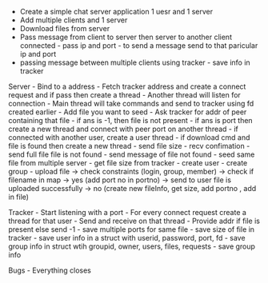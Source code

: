 -   Create a simple chat server application 1 uesr and 1 server
-   Add multiple clients and 1 server
-   Download files from server 
-   Pass message from client to server then server to another client connected
        - pass ip and port
        - to send a message send to that paricular ip and port
-   passing message between multiple clients using tracker
        - save info in tracker

Server
        - Bind to a address
        - Fetch tracker address and create a connect request and if pass then create a thread
        - Another thread will listen for connection
        - Main thread will take commands and send to tracker using fd created earlier
        - Add file you want to seed
        - Ask tracker for addr of peer containing that file
        - if ans is -1, then file is not present 
        - if ans is port then create a new thread and connect with peer port on another thread
        - if connected with another user, create a user thread
        - if download cmd and 
                file is found then create a new thread
                        - send file size
                        - recv confimation
                        - send full file
                file is not found
                        - send message of file not found
        - seed same file from multiple server
        - get file size from tracker
        - create user
        - create group
        - upload file -> check constraints (login, group, member) -> check if filename in map -> yes (add port no in portno) -> send to user file is uploaded successfully
                                                                                              -> no (create new fileInfo, get size, add portno , add in file)
        

Tracker
        - Start listening with a port
        - For every connect request create a thread for that user
        - Send and receive on that thread 
        - Provide addr if file is present else send -1
        - save multiple ports for same file
        - save size of file in tracker
        - save user info in a struct with userid, password, port, fd
        - save group info in struct wtih groupid, owner, users, files, requests
        - save group info

Bugs
        - Everything closes